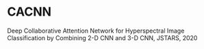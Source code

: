 # CACNN
Deep Collaborative Attention Network for Hyperspectral Image Classification by Combining 2-D CNN and 3-D CNN, JSTARS, 2020
